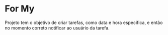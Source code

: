 # For My

Projeto tem o objetivo de criar tarefas, como data e hora especifica, e então no momento correto notificar ao usuário da tarefa.
